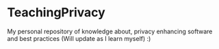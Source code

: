 # TeachingPrivacy
My personal repository of knowledge about, privacy enhancing software and best practices (Will update as I learn myself) :)
